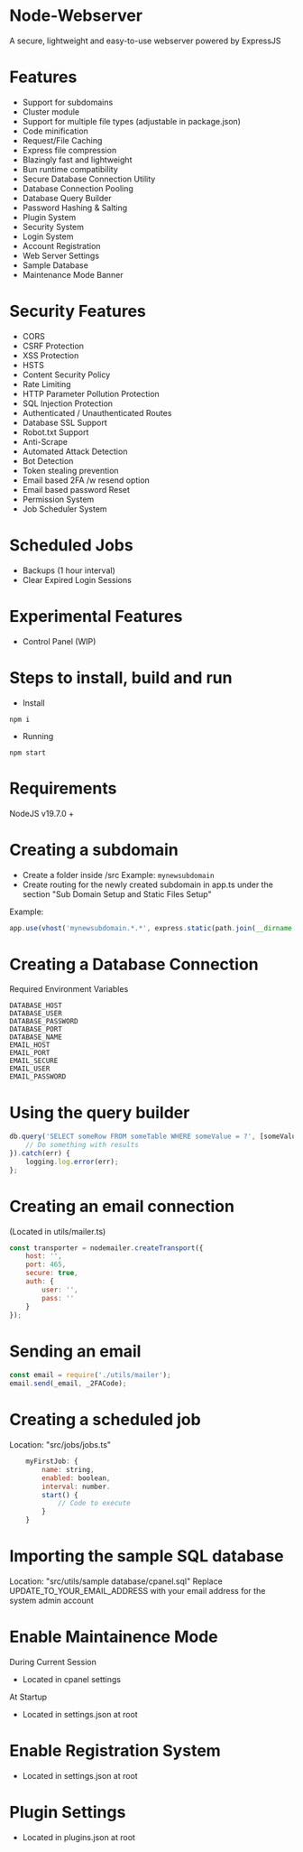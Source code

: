 # Node-Webserver
A secure, lightweight and easy-to-use webserver powered by ExpressJS

# Features
- Support for subdomains
- Cluster module
- Support for multiple file types (adjustable in package.json)
- Code minification
- Request/File Caching
- Express file compression
- Blazingly fast and lightweight
- Bun runtime compatibility
- Secure Database Connection Utility
- Database Connection Pooling
- Database Query Builder
- Password Hashing & Salting
- Plugin System
- Security System
- Login System
- Account Registration
- Web Server Settings
- Sample Database
- Maintenance Mode Banner

# Security Features
- CORS
- CSRF Protection
- XSS Protection
- HSTS
- Content Security Policy
- Rate Limiting
- HTTP Parameter Pollution Protection
- SQL Injection Protection
- Authenticated / Unauthenticated Routes
- Database SSL Support
- Robot.txt Support
- Anti-Scrape
- Automated Attack Detection
- Bot Detection
- Token stealing prevention
- Email based 2FA /w resend option
- Email based password Reset
- Permission System
- Job Scheduler System

# Scheduled Jobs
- Backups (1 hour interval)
- Clear Expired Login Sessions

# Experimental Features
- Control Panel (WIP)

# Steps to install, build and run
- Install
```
npm i
```
- Running
```
npm start
```

# Requirements
NodeJS v19.7.0 +

# Creating a subdomain
- Create a folder inside /src
Example: ``mynewsubdomain``
- Create routing for the newly created subdomain in app.ts under the section "Sub Domain Setup and Static Files Setup"

Example:

```js
app.use(vhost('mynewsubdomain.*.*', express.static(path.join(__dirname, '/mynewsubdomain'))));
```

# Creating a Database Connection
Required Environment Variables
```
DATABASE_HOST
DATABASE_USER
DATABASE_PASSWORD
DATABASE_PORT
DATABASE_NAME
EMAIL_HOST
EMAIL_PORT
EMAIL_SECURE
EMAIL_USER
EMAIL_PASSWORD
```

# Using the query builder
```js
db.query('SELECT someRow FROM someTable WHERE someValue = ?', [someValue]).then((results) => {
    // Do something with results
}).catch(err) {
    logging.log.error(err);
};

```

# Creating an email connection
(Located in utils/mailer.ts)
```js
const transporter = nodemailer.createTransport({
    host: '',
    port: 465,
    secure: true,
    auth: {
        user: '',
        pass: ''
    }
});
```

# Sending an email
```js
const email = require('./utils/mailer');
email.send(_email, _2FACode);
```

# Creating a scheduled job
Location: "src/jobs/jobs.ts"
```js
    myFirstJob: {
        name: string,
        enabled: boolean,
        interval: number.
        start() {
            // Code to execute
        }
    }
```

# Importing the sample SQL database
Location: "src/utils/sample database/cpanel.sql"
Replace UPDATE_TO_YOUR_EMAIL_ADDRESS with your email address for the system admin account

# Enable Maintainence Mode
During Current Session
- Located in cpanel settings

At Startup
- Located in settings.json at root

# Enable Registration System
- Located in settings.json at root

# Plugin Settings
- Located in plugins.json at root